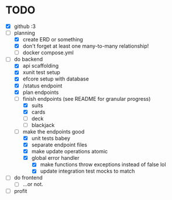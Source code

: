 # TODO

- [X] github :3
- [ ] planning
    - [X] create ERD or something
    - [X] don't forget at least one many-to-many relationship!
    - [ ] docker compose.yml
- [ ] do backend
    - [X] api scaffolding
    - [X] xunit test setup
    - [X] efcore setup with database
    - [X] /status endpoint
    - [X] plan endpoints
    - [ ] finish endpoints (see README for granular progress)
        - [X] suits
        - [X] cards
        - [ ] deck
        - [ ] blackjack
    - [ ] make the endpoints good
        - [X] unit tests babey
        - [X] separate endpoint files
        - [X] make update operations atomic
        - [X] global error handler
            - [X] make functions throw exceptions instead of false lol
            - [X] update integration test mocks to match
- [ ] do frontend
    - [ ] ...or not.
- [ ] profit
